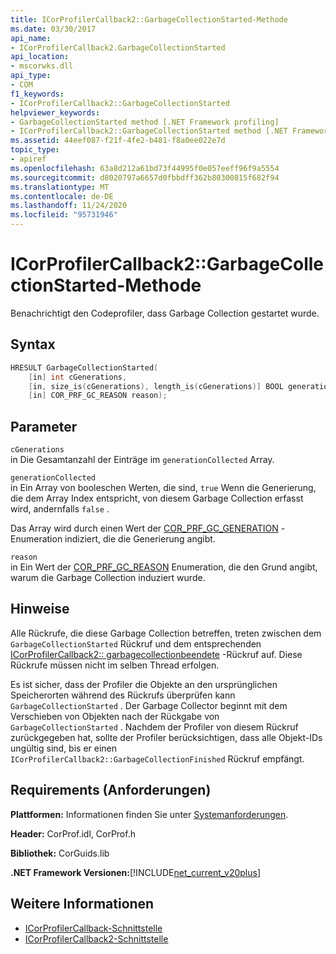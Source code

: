 ```yaml
---
title: ICorProfilerCallback2::GarbageCollectionStarted-Methode
ms.date: 03/30/2017
api_name:
- ICorProfilerCallback2.GarbageCollectionStarted
api_location:
- mscorwks.dll
api_type:
- COM
f1_keywords:
- ICorProfilerCallback2::GarbageCollectionStarted
helpviewer_keywords:
- GarbageCollectionStarted method [.NET Framework profiling]
- ICorProfilerCallback2::GarbageCollectionStarted method [.NET Framework profiling]
ms.assetid: 44eef087-f21f-4fe2-b481-f8a0ee022e7d
topic_type:
- apiref
ms.openlocfilehash: 63a8d212a61bd73f44995f0e057eeff96f9a5554
ms.sourcegitcommit: d8020797a6657d0fbbdff362b80300815f682f94
ms.translationtype: MT
ms.contentlocale: de-DE
ms.lasthandoff: 11/24/2020
ms.locfileid: "95731946"
---
```

# <a name="icorprofilercallback2garbagecollectionstarted-method"></a>ICorProfilerCallback2::GarbageCollectionStarted-Methode

Benachrichtigt den Codeprofiler, dass Garbage Collection gestartet wurde.  
  
## <a name="syntax"></a>Syntax  
  
```cpp  
HRESULT GarbageCollectionStarted(  
    [in] int cGenerations,  
    [in, size_is(cGenerations), length_is(cGenerations)] BOOL generationCollected[],  
    [in] COR_PRF_GC_REASON reason);  
```  
  
## <a name="parameters"></a>Parameter  

 `cGenerations`  
 in Die Gesamtanzahl der Einträge im `generationCollected` Array.  
  
 `generationCollected`  
 in Ein Array von booleschen Werten, die sind, `true` Wenn die Generierung, die dem Array Index entspricht, von diesem Garbage Collection erfasst wird, andernfalls `false` .  
  
 Das Array wird durch einen Wert der [COR_PRF_GC_GENERATION](cor-prf-gc-generation-enumeration.md) -Enumeration indiziert, die die Generierung angibt.  
  
 `reason`  
 in Ein Wert der [COR_PRF_GC_REASON](cor-prf-gc-reason-enumeration.md) Enumeration, die den Grund angibt, warum die Garbage Collection induziert wurde.  
  
## <a name="remarks"></a>Hinweise  

 Alle Rückrufe, die diese Garbage Collection betreffen, treten zwischen dem `GarbageCollectionStarted` Rückruf und dem entsprechenden [ICorProfilerCallback2:: garbagecollectionbeendete](icorprofilercallback2-garbagecollectionfinished-method.md) -Rückruf auf. Diese Rückrufe müssen nicht im selben Thread erfolgen.  
  
 Es ist sicher, dass der Profiler die Objekte an den ursprünglichen Speicherorten während des Rückrufs überprüfen kann `GarbageCollectionStarted` . Der Garbage Collector beginnt mit dem Verschieben von Objekten nach der Rückgabe von `GarbageCollectionStarted` . Nachdem der Profiler von diesem Rückruf zurückgegeben hat, sollte der Profiler berücksichtigen, dass alle Objekt-IDs ungültig sind, bis er einen `ICorProfilerCallback2::GarbageCollectionFinished` Rückruf empfängt.  
  
## <a name="requirements"></a>Requirements (Anforderungen)  

 **Plattformen:** Informationen finden Sie unter [Systemanforderungen](../../get-started/system-requirements.md).  
  
 **Header:** CorProf.idl, CorProf.h  
  
 **Bibliothek:** CorGuids.lib  
  
 **.NET Framework Versionen:**[!INCLUDE[net_current_v20plus](../../../../includes/net-current-v20plus-md.md)]  
  
## <a name="see-also"></a>Weitere Informationen

- [ICorProfilerCallback-Schnittstelle](icorprofilercallback-interface.md)
- [ICorProfilerCallback2-Schnittstelle](icorprofilercallback2-interface.md)
